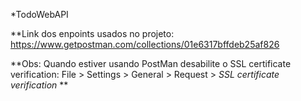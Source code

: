 *TodoWebAPI

**Link dos enpoints usados no projeto:
https://www.getpostman.com/collections/01e6317bffdeb25af826

**Obs: Quando estiver usando PostMan desabilite o SSL certificate verification: File > Settings > General > Request > *SSL certificate verification* **
